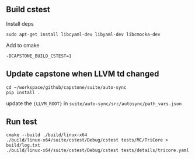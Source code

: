 ## Build cstest
Install deps
```shell
sudo apt-get install libcyaml-dev libyaml-dev libcmocka-dev
```


Add to cmake
```shell
-DCAPSTONE_BUILD_CSTEST=1
```

## Update capstone when LLVM td changed
```shell
cd ~/workspace/github/capstone/suite/auto-sync
pip install .
```

update the `{LLVM_ROOT}` in `suite/auto-sync/src/autosync/path_vars.json`

## Run test
```shell
cmake --build ./build/linux-x64 
./build/linux-x64/suite/cstest/Debug/cstest tests/MC/TriCore > build/log.txt
./build/linux-x64/suite/cstest/Debug/cstest tests/details/tricore.yaml 
```